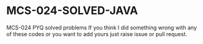 # MCS-024-SOLVED-JAVA
MCS-024 PYQ solved problems  If you think I did something wrong with any of these codes or you want to add yours just raise issue or pull request.
